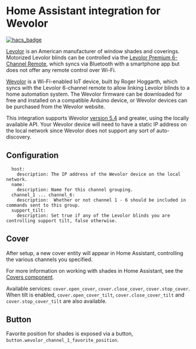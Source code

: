 # Home Assistant integration for Wevolor
[![hacs_badge](https://img.shields.io/badge/HACS-Custom-41BDF5.svg?style=for-the-badge)](https://github.com/hacs/integration)

[Levolor](https://levolor.com) is an American manufacturer of window shades and coverings. Motorized Levolor blinds can be controlled via the [Levolor Premium 6-Channel Remote](https://www.levolor.com/premium-6-channel-remote.html), which syncs via Bluetooth with a smartphone app but does not offer any remote control over Wi-Fi.

[Wevolor](https://wevolor.com) is a Wi-Fi-enabled IoT device, built by Roger Hoggarth, which syncs with the Levolor 6-channel remote to allow linking Levolor blinds to a home automation system. The Wevolor firmware can be downloaded for free and installed on a compatible Arduino device, or Wevolor devices can be purchased from the Wevolor website.

This integration supports Wevolor [version 5.4](https://wevolor.com/instructions/wevolor_instructions_5_4.html) and greater, using the locally available API. Your Wevolor device will need to have a static IP address on the local network since Wevolor does not support any sort of auto-discovery.

## Configuration

```
  host:
    description: The IP address of the Wevolor device on the local network.
  name:
    description: Name for this channel grouping.
  channel_1 ... channel_6:
    description:  Whether or not channel 1 - 6 should be included in commands sent to this group.
  support_tilt:
    description: Set true if any of the Levolor blinds you are controlling support tilt, false otherwise.
```

## Cover

After setup, a new cover entity will appear in Home Assistant, controlling the various channels you specified.

For more information on working with shades in Home Assistant, see the [Covers component](/integrations/cover/).

Available services: `cover.open_cover`, `cover.close_cover`, `cover.stop_cover`. When tilt is enabled, `cover.open_cover_tilt`, `cover.close_cover_tilt` and `cover.stop_cover_tilt` are also available.

## Button

Favorite position for shades is exposed via a button, `button.wevolor_channel_1_favorite_position`.
